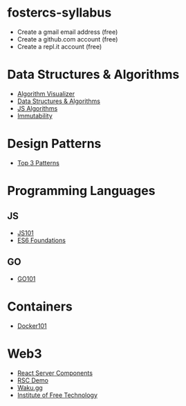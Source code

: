# fostercs-syllabus

- Create a gmail email address (free)
- Create a github.com account (free)
- Create a repl.it account (free)

# Data Structures & Algorithms
- [Algorithm Visualizer](https://algorithm-visualizer.org/)
- [Data Structures & Algorithms](https://github.com/fostercs/dsa-cs-js)
- [JS Algorithms](https://github.com/fostercs/JS101/tree/main/algorithms)
- [Immutability](https://github.com/fostercs/JS101/tree/main/data)

# Design Patterns
- [Top 3 Patterns](https://github.com/fostercs/JS101/tree/main/design-patterns)

# Programming Languages

## JS
- [JS101](https://github.com/fostercs/JS101)
- [ES6 Foundations](https://github.com/fostercs/es6-foundations)

## GO
- [GO101](https://github.com/fostercs/GO101)

# Containers
- [Docker101](https://github.com/fostercs/docker101)

# Web3
- [React Server Components](https://nextjs.org/docs/app/building-your-application/rendering/server-components)
- [RSC Demo](https://vercel.com/new/bfsio-projects/templates/next.js/react-server-components-notes-demo)
- [Waku.gg](https://github.com/dai-shi/waku)
- [Institute of Free Technology](https://free.technology)
